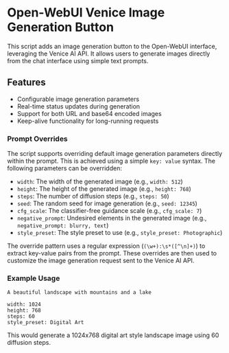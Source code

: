 
# Open-WebUI Venice Image Generation Button

This script adds an image generation button to the Open-WebUI interface, leveraging the Venice AI API. It allows users to generate images directly from the chat interface using simple text prompts.

## Features

- Configurable image generation parameters
- Real-time status updates during generation
- Support for both URL and base64 encoded images
- Keep-alive functionality for long-running requests

### Prompt Overrides

The script supports overriding default image generation parameters directly within the prompt. This is achieved using a simple `key: value` syntax. The following parameters can be overridden:

- `width`: The width of the generated image (e.g., `width: 512`)
- `height`: The height of the generated image (e.g., `height: 768`)
- `steps`: The number of diffusion steps (e.g., `steps: 50`)
- `seed`: The random seed for image generation (e.g., `seed: 12345`)
- `cfg_scale`: The classifier-free guidance scale (e.g., `cfg_scale: 7`)
- `negative_prompt`: Undesired elements in the generated image (e.g., `negative_prompt: blurry, text`)
- `style_preset`: The style preset to use (e.g., `style_preset: Photographic`)

The override pattern uses a regular expression (`(\w+):\s*([^\n]+)`) to extract key-value pairs from the prompt. These overrides are then used to customize the image generation request sent to the Venice AI API.

### Example Usage

```text
A beautiful landscape with mountains and a lake

width: 1024
height: 768
steps: 60
style_preset: Digital Art
```

This would generate a 1024x768 digital art style landscape image using 60 diffusion steps.
